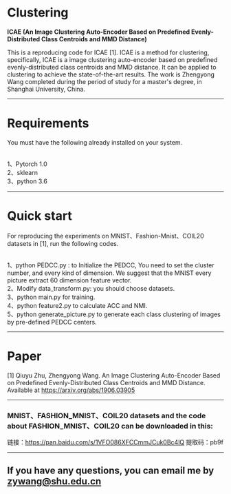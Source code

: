 # Clustering <br>
**ICAE (An Image Clustering Auto-Encoder Based on Predefined Evenly-Distributed Class Centroids and MMD Distance)**

This is a reproducing code for ICAE [1]. ICAE is a method for clustering, specifically, ICAE is a image clustering auto-encoder based on predefined evenly-distributed class centroids and MMD distance. It can be applied to clustering to achieve the state-of-the-art results. The work is Zhengyong Wang completed during the period of study for a master's degree, in Shanghai University, China.

***

# Requirements <br>
You must have the following already installed on your system. <br><br>

1、Pytorch 1.0 <br>
2、sklearn <br>
3、python 3.6 <br>

***

# Quick start <br>
For reproducing the experiments on MNIST、Fashion-Mnist、COIL20 datasets in [1], run the following codes. <br><br>

1、python PEDCC.py : to Initialize the PEDCC, You need to set the cluster number, and every kind of dimension. We suggest that the MNIST every picture extract 60 dimension feature vector. <br>
2、Modify data_transform.py: you should choose datasets. <br>
3、python main.py for training. <br>
4、python feature2.py to calculate ACC and NMI. <br>
5、python generate_picture.py to generate each class clustering of images by pre-defined PEDCC centers. <br>

***

# Paper <br>

[1] Qiuyu Zhu, Zhengyong Wang. An Image Clustering Auto-Encoder Based on Predefined Evenly-Distributed Class Centroids and MMD Distance. Available at https://arxiv.org/abs/1906.03905<br>

***

### MNIST、FASHION_MNIST、COIL20 datasets and the code about FASHION_MNIST、COIL20 can be downloaded in this:
链接：https://pan.baidu.com/s/1VFO086XFCCmmJCuk0Bc4lQ 
提取码：pb9f 

***

## If you have any questions, you can email me by zywang@shu.edu.cn
